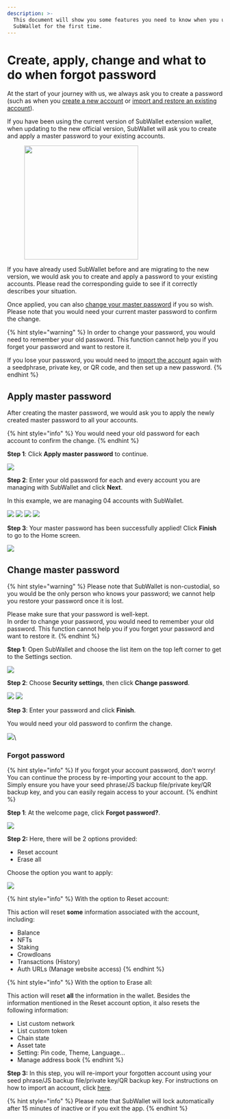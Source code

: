 ```yaml
---
description: >-
  This document will show you some features you need to know when you use
  SubWallet for the first time.
---
```


# Create, apply, change and what to do when forgot password

At the start of your journey with us, we always ask you to create a password (such as when you [create a new account](../account-management/create-a-new-account-with-new-seed-phrase.md) or [import and restore an existing account](../account-management/import-restore-an-account.md)).&#x20;

If you have been using the current version of SubWallet extension wallet, when updating to the new official version, SubWallet will ask you to create and apply a master password to your existing accounts.&#x20;

<div align="left">

<figure><img src="../../.gitbook/assets/image (26) (1).png" alt="" width="266"><figcaption></figcaption></figure>

</div>

If you have already used SubWallet before and are migrating to the new version, we would ask you to create and apply a password to your existing accounts. Please read the corresponding guide to see if it correctly describes your situation.

Once applied, you can also [change your master password](create-apply-change-and-what-to-do-when-forgot-password.md#change-master-password) if you so wish. Please note that you would need your current master password to confirm the change.&#x20;

{% hint style="warning" %}
In order to change your password, you would need to remember your old password. This function cannot help you if you forget your password and want to restore it.&#x20;

If you lose your password, you would need to [import the account](../account-management/import-restore-an-account.md) again with a seedphrase, private key, or QR code, and then set up a new password.&#x20;
{% endhint %}

## Apply master password

After creating the master password, we would ask you to apply the newly created master password to all your accounts.&#x20;

{% hint style="info" %}
You would need your old password for each account to confirm the change.&#x20;
{% endhint %}

**Step 1**: Click **Apply master password** to continue.

![](<../../.gitbook/assets/image (21) (2).png>)

**Step 2**: Enter your old password for each and every account you are managing with SubWallet and click **Next**.

In this example, we are managing 04 accounts with SubWallet.

![](<../../.gitbook/assets/image (24) (3).png>) ![](<../../.gitbook/assets/image (37) (1) (1) (1) (1) (1) (1).png>) ![](<../../.gitbook/assets/image (29) (1) (1) (1) (1) (1) (1).png>) ![](<../../.gitbook/assets/image (9) (3).png>)

**Step 3**: Your master password has been successfully applied! Click **Finish** to go to the Home screen.&#x20;

![](<../../.gitbook/assets/image (67) (2).png>)



## Change master password

{% hint style="warning" %}
Please note that SubWallet is non-custodial, so you would be the only person who knows your password; we cannot help you restore your password once it is lost.&#x20;

Please make sure that your password is well-kept. \
In order to change your password, you would need to remember your old password. This function cannot help you if you forget your password and want to restore it.&#x20;
{% endhint %}

**Step 1**: Open SubWallet and choose the list item on the top left corner to get to the Settings section.

![](<../../.gitbook/assets/image (4) (1) (1) (1) (1) (1) (1) (1).png>)

**Step 2**: Choose **Security settings**, then click **Change password**.

![](<../../.gitbook/assets/image (22) (3).png>) ![](<../../.gitbook/assets/image (70) (2).png>)

**Step 3**: Enter your password and click **Finish**.&#x20;

You would need your old password to confirm the change.&#x20;

![](<../../.gitbook/assets/image (77) (2).png>)\


### Forgot password

{% hint style="info" %}
If you forgot your account password, don't worry! You can continue the process by re-importing your account to the app. Simply ensure you have your seed phrase/JS backup file/private key/QR backup key, and you can easily regain access to your account.
{% endhint %}

**Step 1**: At the welcome page, click **Forgot password?**.

![](<../../.gitbook/assets/image (25) (1).png>)

**Step 2:** Here, there will be 2 options provided:

* Reset account
* Erase all

Choose the option you want to apply:

![](<../../.gitbook/assets/image (23) (1).png>)

{% hint style="info" %}
With the option to Reset account:

This action will reset **some** information associated with the account, including:&#x20;

* Balance&#x20;
* NFTs&#x20;
* Staking
* Crowdloans
* Transactions (History)
* Auth URLs (Manage website access)
{% endhint %}

{% hint style="info" %}
With the option to Erase all:

This action will reset **all** the information in the wallet. Besides the information mentioned in the Reset account option, it also resets the following information:

* List custom network
* List custom token
* Chain state&#x20;
* Asset tate&#x20;
* Setting: Pin code, Theme, Language...
* Manage address book
{% endhint %}

**Step 3:** In this step, you will re-import your forgotten account using your seed phrase/JS backup file/private key/QR backup key. For instructions on how to import an account, click [here](../account-management/import-restore-an-account.md).

{% hint style="info" %}
Please note that SubWallet will lock automatically after 15 minutes of inactive or if you exit the app.&#x20;
{% endhint %}
